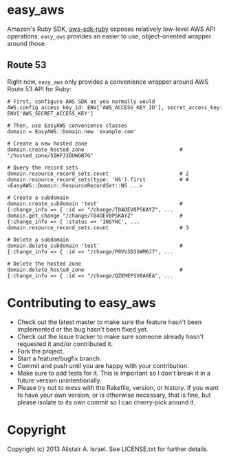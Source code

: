 easy_aws
========

Amazon's Ruby SDK, [aws-sdk-ruby](https://github.com/aws/aws-sdk-ruby) exposes relatively low-level AWS API operations. 
`easy_aws` provides an easier to use, object-oriented wrapper around those.


Route 53
-------

Right now, `easy_aws` only provides a convenience wrapper around AWS Route 53 API for Ruby:

    # First, configure AWS SDK as you normally would
    AWS.config access_key_id: ENV['AWS_ACCESS_KEY_ID'], secret_access_key: ENV['AWS_SECRET_ACCESS_KEY']
    
    # Then, use EasyAWS convenience classes
    domain = EasyAWS::Domain.new 'example.com'
    
    # Create a new hosted zone
    domain.create_hosted_zone                               # "/hosted_zone/5IHFJ3DUWGB7G"
    
    # Query the record sets
    domain.resource_record_sets.count                       # 2
    domain.resource_record_sets(type: 'NS').first           # #<EasyAWS::Domain::ResourceRecordSet::NS ...>
    
    # Create a subdomain
    domain.create_subdomain 'test'                          # {:change_info => { :id => "/change/T04OEV0PSKAYZ", ...
    domain.get_change "/change/T04OEV0PSKAYZ"               # {:change_info => { :status => 'INSYNC', ...
    domain.resource_record_sets.count                       # 3
    
    # Delete a subdomain
    domain.delete_subdomain 'test'                          # {:change_info => { :id => "/change/P0VV3D3SWM6J7", ...
    
    # Delete the hosted zone
    domain.delete_hosted_zone                               # {:change_info => { :id => "/change/QZEMEPSV8A6EA", ...

Contributing to easy_aws
========
 
* Check out the latest master to make sure the feature hasn't been implemented or the bug hasn't been fixed yet.
* Check out the issue tracker to make sure someone already hasn't requested it and/or contributed it.
* Fork the project.
* Start a feature/bugfix branch.
* Commit and push until you are happy with your contribution.
* Make sure to add tests for it. This is important so I don't break it in a future version unintentionally.
* Please try not to mess with the Rakefile, version, or history. If you want to have your own version, or is otherwise necessary, that is fine, but please isolate to its own commit so I can cherry-pick around it.

Copyright
========

Copyright (c) 2013 Alistair A. Israel. See LICENSE.txt for
further details.

